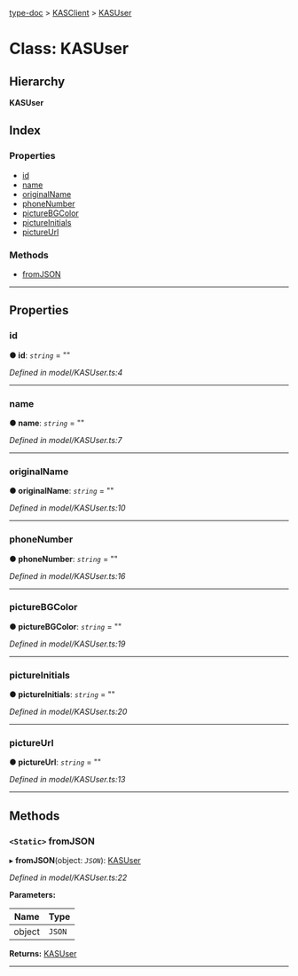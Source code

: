 [type-doc](../README.md) > [KASClient](../modules/kasclient.md) > [KASUser](../classes/kasclient.kasuser.md)

# Class: KASUser

## Hierarchy

**KASUser**

## Index

### Properties

* [id](kasclient.kasuser.md#id)
* [name](kasclient.kasuser.md#name)
* [originalName](kasclient.kasuser.md#originalname)
* [phoneNumber](kasclient.kasuser.md#phonenumber)
* [pictureBGColor](kasclient.kasuser.md#picturebgcolor)
* [pictureInitials](kasclient.kasuser.md#pictureinitials)
* [pictureUrl](kasclient.kasuser.md#pictureurl)

### Methods

* [fromJSON](kasclient.kasuser.md#fromjson)

---

## Properties

<a id="id"></a>

###  id

**● id**: *`string`* = ""

*Defined in model/KASUser.ts:4*

___
<a id="name"></a>

###  name

**● name**: *`string`* = ""

*Defined in model/KASUser.ts:7*

___
<a id="originalname"></a>

###  originalName

**● originalName**: *`string`* = ""

*Defined in model/KASUser.ts:10*

___
<a id="phonenumber"></a>

###  phoneNumber

**● phoneNumber**: *`string`* = ""

*Defined in model/KASUser.ts:16*

___
<a id="picturebgcolor"></a>

###  pictureBGColor

**● pictureBGColor**: *`string`* = ""

*Defined in model/KASUser.ts:19*

___
<a id="pictureinitials"></a>

###  pictureInitials

**● pictureInitials**: *`string`* = ""

*Defined in model/KASUser.ts:20*

___
<a id="pictureurl"></a>

###  pictureUrl

**● pictureUrl**: *`string`* = ""

*Defined in model/KASUser.ts:13*

___

## Methods

<a id="fromjson"></a>

### `<Static>` fromJSON

▸ **fromJSON**(object: *`JSON`*): [KASUser](kasclient.kasuser.md)

*Defined in model/KASUser.ts:22*

**Parameters:**

| Name | Type |
| ------ | ------ |
| object | `JSON` |

**Returns:** [KASUser](kasclient.kasuser.md)

___

